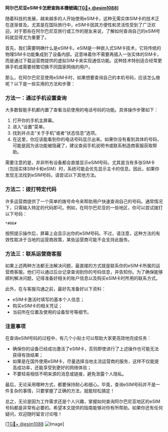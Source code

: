 **阿尔巴尼亚eSIM卡怎麽查詢本機號碼[[TG💪+ @esim1088](https://t.me/s/esim1088)]**

随着科技的发展，越来越多的人开始使用eSIM卡，这种无需实体SIM卡的技术正在逐渐普及。尤其是在国际旅行中，eSIM卡因其方便性和灵活性受到了广泛欢迎。对于那些在阿尔巴尼亚旅行或工作的朋友来说，了解如何查询自己的eSIM号码就显得尤为重要了。

首先，我们需要明确什么是eSIM卡。eSIM是一种嵌入式SIM卡技术，它将传统的物理SIM卡功能集成到了设备内部。这意味着你不需要再插入一张实体的SIM卡，而是通过下载运营商提供的虚拟SIM卡来实现通信功能。这种技术特别适合经常更换手机或需要频繁切换不同国家网络的用户。

那么，在阿尔巴尼亚使用eSIM卡时，如果想要查询自己的本机号码，应该怎么做呢？以下是一些实用的方法和步骤：

### 方法一：通过手机设置查询

大多数智能手机都内置了查看当前使用的电话号码的功能。具体操作步骤如下：

1. 打开你的手机主屏幕。
2. 进入“设置”菜单。
3. 找到并点击“关于手机”或者“状态信息”选项。
4. 在这里，你应该能看到你的电话号码显示出来。如果你没有看到具体的号码，可能是因为该功能被隐藏了，建议查阅手机说明书或联系制造商客服获取帮助。

需要注意的是，并非所有设备都会直接显示eSIM号码，尤其是当有多张SIM卡（包括实体SIM卡和eSIM）时，系统可能会优先显示主卡的信息。因此，如果你发现无法找到eSIM号码，请尝试以下其他方法。

### 方法二：拨打特定代码

许多运营商提供了一个简单的拨号命令来帮助用户快速查询自己的号码。通常情况下，只需输入特定的代码即可。例如，在阿尔巴尼亚的一些地区，你可以尝试拨打以下号码：

```
*#06#
```

按照提示操作后，屏幕上会显示出你的eSIM号码。不过，请注意，这种方法的有效性取决于当地的运营商政策，某些运营商可能不会支持此服务。

### 方法三：联系运营商客服

如果上述两种方法都无法解决问题，最直接的方式就是联系你的eSIM卡所属的运营商客服。他们可以通过后台记录查询到你的号码信息，并告知你。为了确保能够顺利解决问题，记得准备好相关的账户信息以及购买eSIM卡时所用的联系方式。

此外，在与客服沟通之前，最好先准备好以下资料：
- eSIM卡激活时填写的基本个人信息；
- 购买eSIM卡的相关凭证；
- 当前所在位置及使用的设备型号等细节。

### 注意事项

在查询eSIM号码的过程中，有几个小贴士可以帮助大家更高效地完成任务：
- 确保你的设备已经成功激活了eSIM卡，否则即使进行了上述操作也可能无法获得有效结果；
- 如果是在国外使用eSIM卡，尽量选择当地主流运营商的服务，这样不仅能提高成功率，还能享受到更好的网络体验；
- 不要轻易相信不明来源的消息或链接，避免泄露个人隐私。

最后，无论采用哪种方式，都要保持耐心和细心。毕竟，查询eSIM号码并不是一件复杂的事情，只要掌握了正确的方法，就能轻松搞定！

总之，无论是因为工作需求还是个人兴趣，掌握如何查询阿尔巴尼亚地区的eSIM号码都是非常有必要的。希望本文提供的指南能够对你有所帮助。如果你还有任何疑问，欢迎随时留言讨论哦！

[[TG💪+ @esim1088](https://t.me/s/esim1088) ![Image](https://i.postimg.cc/4NQfJmqS/Snipaste-2025-05-13-00-14-12.png)]